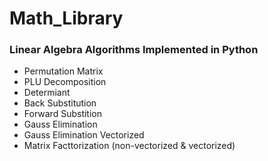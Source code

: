 # Math_Library

### Linear Algebra Algorithms Implemented in Python

- Permutation Matrix
- PLU Decomposition
- Determiant
- Back Substitution
- Forward Substition
- Gauss Elimination
- Gauss Elimination Vectorized
- Matrix Facttorization (non-vectorized & vectorized)
